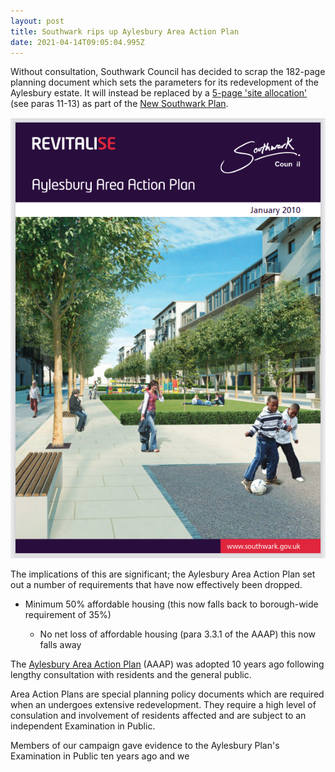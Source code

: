 ```yaml
---
layout: post
title: Southwark rips up Aylesbury Area Action Plan
date: 2021-04-14T09:05:04.995Z
---
```

Without consultation, Southwark Council has decided to scrap the 182-page planning document which sets the parameters for its redevelopment of the Aylesbury estate. It will instead be replaced by a [5-page 'site allocation'](img/nsp-aylesbury-background-paper-12-april-2021.pdf) (see paras 11-13) as part of the [New Southwark Plan](https://www.southwark.gov.uk/planning-and-building-control/planning-policy-and-transport-policy/new-southwark-plan).

![Image of front cover of AAAP](/img/screenshot_2021-04-14-aylesbury-area-action-plan-january-2010-aylesbury-aap-2010-pdf.png)

The implications of this are significant; the Aylesbury Area Action Plan set out a number of requirements that have now effectively been dropped.

* Minimum 50% affordable housing (this now falls back to borough-wide requirement of 35%)

  * No net loss of affordable housing (para 3.3.1 of the AAAP) this now falls away 



The [Aylesbury Area Action Plan](https://www.southwark.gov.uk/planning-and-building-control/planning-policy-and-transport-policy/development-plan/area-action-plans-section/aylesbury-aap) (AAAP) was adopted 10 years ago following lengthy consultation with residents and the general public.

Area Action Plans are special planning policy documents which are required when an undergoes extensive redevelopment. They require a high level of consulation and involvement of residents affected and are subject to an independent Examination in Public.

Members of our campaign gave evidence to the Aylesbury Plan's Examination in Public ten years ago and we